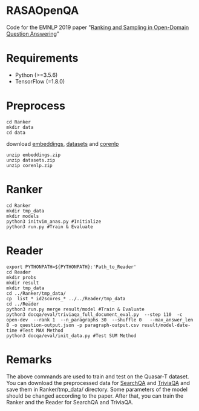 # RASAOpenQA
Code for the EMNLP 2019 paper "[Ranking and Sampling in Open-Domain Question Answering](https://www.aclweb.org/anthology/D19-1245/)"

# Requirements
- Python (>=3.5.6)
- TensorFlow (=1.8.0)

# Preprocess
	cd Ranker
	mkdir data
	cd data 
	
download [embeddings](https://pan.baidu.com/s/1_D1voXnCPVNgrDTvZRaohw), [datasets](https://pan.baidu.com/s/1-BZdTgixRXRC54Peh7GpBA) and [corenlp](https://pan.baidu.com/s/1dvraJlIOjWFvX8mbCPtGkw)

	unzip embeddings.zip
	unzip datasets.zip
	unzip corenlp.zip


# Ranker
	cd Ranker
	mkdir tmp_data
	mkdir models
	python3 initvim_anas.py #Initialize
	python3 run.py #Train & Evaluate

	
# Reader
	export PYTHONPATH=${PYTHONPATH}:'Path_to_Reader'
	cd Reader
	mkdir probs
	mkdir result
	mkdir tmp_data
	cd ../Ranker/tmp_data/
	cp  list_* id2scores_* ../../Reader/tmp_data
	cd ../Reader
	python3 run.py merge result/model #Train & Evaluate
	python3 docqa/eval/triviaqa_full_document_eval.py  --step 110  -c open-dev  --rank 1  --n_paragraphs 30  --shuffle 0   --max_answer_len 8 -o question-output.json -p paragraph-output.csv result/model-date-time #Test MAX Method
	python3 docqa/eval/init_data.py #Test SUM Method
	
# Remarks
The above commands are used to train and test on the Quasar-T dataset. 
You can download the preprocessed data for [SearchQA](https://github.com/xuyanfu/RASAOpenQA) and [TriviaQA](https://github.com/xuyanfu/RASAOpenQA) and save them in Ranker/tmp_data/ directory.
Some parameters of the model should be changed according to the paper. 
After that, you can train the Ranker and the Reader for SearchQA and TriviaQA.

	
	
	

	
